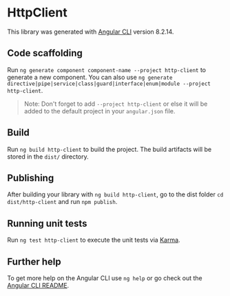 # HttpClient

This library was generated with [Angular CLI](https://github.com/angular/angular-cli) version 8.2.14.

## Code scaffolding

Run `ng generate component component-name --project http-client` to generate a new component. You can also use `ng generate directive|pipe|service|class|guard|interface|enum|module --project http-client`.
> Note: Don't forget to add `--project http-client` or else it will be added to the default project in your `angular.json` file. 

## Build

Run `ng build http-client` to build the project. The build artifacts will be stored in the `dist/` directory.

## Publishing

After building your library with `ng build http-client`, go to the dist folder `cd dist/http-client` and run `npm publish`.

## Running unit tests

Run `ng test http-client` to execute the unit tests via [Karma](https://karma-runner.github.io).

## Further help

To get more help on the Angular CLI use `ng help` or go check out the [Angular CLI README](https://github.com/angular/angular-cli/blob/master/README.md).
